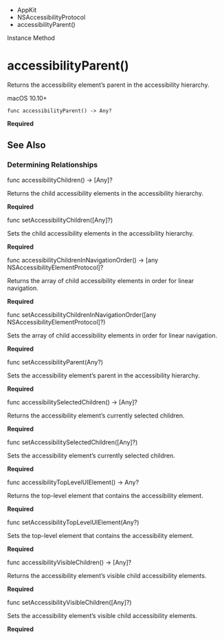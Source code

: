 

- AppKit
- NSAccessibilityProtocol
-  accessibilityParent() 

Instance Method

# accessibilityParent()

Returns the accessibility element’s parent in the accessibility hierarchy.

macOS 10.10+

``` source
func accessibilityParent() -> Any?
```

**Required**

## See Also

### Determining Relationships

func accessibilityChildren() -> [Any]?

Returns the child accessibility elements in the accessibility hierarchy.

**Required**

func setAccessibilityChildren([Any]?)

Sets the child accessibility elements in the accessibility hierarchy.

**Required**

func accessibilityChildrenInNavigationOrder() -> [any NSAccessibilityElementProtocol]?

Returns the array of child accessibility elements in order for linear navigation.

**Required**

func setAccessibilityChildrenInNavigationOrder([any NSAccessibilityElementProtocol]?)

Sets the array of child accessibility elements in order for linear navigation.

**Required**

func setAccessibilityParent(Any?)

Sets the accessibility element’s parent in the accessibility hierarchy.

**Required**

func accessibilitySelectedChildren() -> [Any]?

Returns the accessibility element’s currently selected children.

**Required**

func setAccessibilitySelectedChildren([Any]?)

Sets the accessibility element’s currently selected children.

**Required**

func accessibilityTopLevelUIElement() -> Any?

Returns the top-level element that contains the accessibility element.

**Required**

func setAccessibilityTopLevelUIElement(Any?)

Sets the top-level element that contains the accessibility element.

**Required**

func accessibilityVisibleChildren() -> [Any]?

Returns the accessibility element’s visible child accessibility elements.

**Required**

func setAccessibilityVisibleChildren([Any]?)

Sets the accessibility element’s visible child accessibility elements.

**Required**


